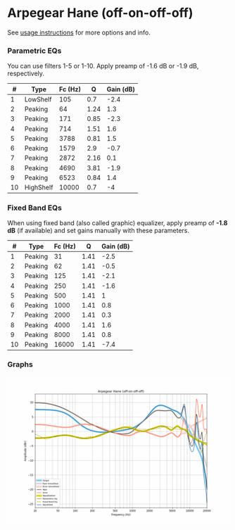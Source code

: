 # Arpegear Hane (off-on-off-off)
See [usage instructions](https://github.com/jaakkopasanen/AutoEq#usage) for more options and info.

### Parametric EQs
You can use filters 1-5 or 1-10. Apply preamp of -1.6 dB or -1.9 dB, respectively.

|   # | Type      |   Fc (Hz) |    Q |   Gain (dB) |
|-----|-----------|-----------|------|-------------|
|   1 | LowShelf  |       105 | 0.7  |        -2.4 |
|   2 | Peaking   |        64 | 1.24 |         1.3 |
|   3 | Peaking   |       171 | 0.85 |        -2.3 |
|   4 | Peaking   |       714 | 1.51 |         1.6 |
|   5 | Peaking   |      3788 | 0.81 |         1.5 |
|   6 | Peaking   |      1579 | 2.9  |        -0.7 |
|   7 | Peaking   |      2872 | 2.16 |         0.1 |
|   8 | Peaking   |      4690 | 3.81 |        -1.9 |
|   9 | Peaking   |      6523 | 0.84 |         1.4 |
|  10 | HighShelf |     10000 | 0.7  |        -4   |

### Fixed Band EQs
When using fixed band (also called graphic) equalizer, apply preamp of **-1.8 dB** (if available) and set gains manually with these parameters.

|   # | Type    |   Fc (Hz) |    Q |   Gain (dB) |
|-----|---------|-----------|------|-------------|
|   1 | Peaking |        31 | 1.41 |        -2.5 |
|   2 | Peaking |        62 | 1.41 |        -0.5 |
|   3 | Peaking |       125 | 1.41 |        -2.1 |
|   4 | Peaking |       250 | 1.41 |        -1.6 |
|   5 | Peaking |       500 | 1.41 |         1   |
|   6 | Peaking |      1000 | 1.41 |         0.8 |
|   7 | Peaking |      2000 | 1.41 |         0.3 |
|   8 | Peaking |      4000 | 1.41 |         1.6 |
|   9 | Peaking |      8000 | 1.41 |         0.8 |
|  10 | Peaking |     16000 | 1.41 |        -7.4 |

### Graphs
![](./Arpegear%20Hane%20(off-on-off-off).png)
